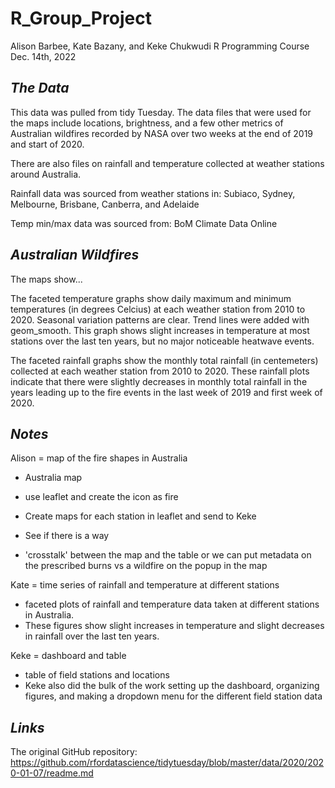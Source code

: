 # **R_Group_Project**
Alison Barbee, Kate Bazany, and Keke Chukwudi
R Programming Course
Dec. 14th, 2022

## *The Data*

This data was pulled from tidy Tuesday. The data files that were used for the maps include locations, brightness, and a few other metrics of Australian wildfires recorded by NASA over two weeks at the end of 2019 and start of 2020. 

There are also files on rainfall and temperature collected at weather stations around Australia.

Rainfall data was sourced from weather stations in:
  Subiaco, Sydney, Melbourne, Brisbane, Canberra, and Adelaide

Temp min/max data was sourced from:
  BoM Climate Data Online

## *Australian Wildfires*

The maps show...

The faceted temperature graphs show daily maximum and minimum temperatures (in degrees Celcius) at each weather station from 2010 to 2020. Seasonal variation patterns are clear. Trend lines were added with geom_smooth. This graph shows slight increases in temperature at most stations over the last ten years, but no major noticeable heatwave events.

The faceted rainfall graphs show the monthly total rainfall (in centemeters) collected at each weather station from 2010 to 2020. These rainfall plots indicate that there were slightly decreases in monthly total rainfall in the years leading up to the fire events in the last week of 2019 and first week of 2020.

## *Notes*

Alison = map of the fire shapes in Australia 
- Australia map 
- use leaflet and create the icon as fire
- Create maps for each station in leaflet and send to Keke
- See if there is a way

- 'crosstalk' between the map and the table or we can put metadata on the 
prescribed burns vs a wildfire on the popup in the map

Kate = time series of rainfall and temperature at different stations 
- faceted plots of rainfall and temperature data taken at different stations in Australia.
- These figures show slight increases in temperature and slight decreases in rainfall over the last ten years.


Keke = dashboard and table
- table of field stations and locations 
- Keke also did the bulk of the work setting up the dashboard, organizing figures, and making a dropdown menu for the different field station data



## *Links*


The original GitHub repository: <https://github.com/rfordatascience/tidytuesday/blob/master/data/2020/2020-01-07/readme.md>
